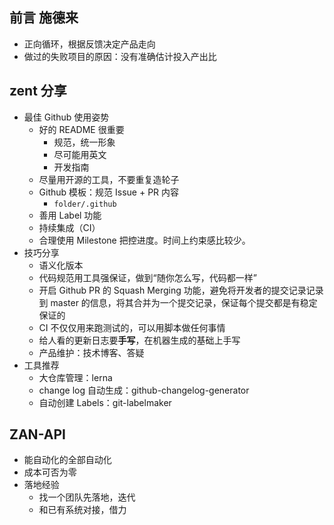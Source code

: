 ## 前言 施德来

+   正向循环，根据反馈决定产品走向
+   做过的失败项目的原因：没有准确估计投入产出比

## zent 分享

+   最佳 Github 使用姿势
    +   好的 README 很重要
        +   规范，统一形象
        +   尽可能用英文
        +   开发指南
    +   尽量用开源的工具，不要重复造轮子
    +   Github 模板：规范 Issue + PR 内容
        +   `folder/.github`
    +   善用 Label 功能
    +   持续集成（CI）
    +   合理使用 Milestone 把控进度。时间上约束感比较少。
+   技巧分享
    +   语义化版本
    +   代码规范用工具强保证，做到“随你怎么写，代码都一样”
    +   开启 Github PR 的 Squash Merging 功能，避免将开发者的提交记录记录到 master 的信息，将其合并为一个提交记录，保证每个提交都是有稳定保证的
    +   CI 不仅仅用来跑测试的，可以用脚本做任何事情
    +   给人看的更新日志要**手写**，在机器生成的基础上手写
    +   产品维护：技术博客、答疑
+   工具推荐
    +   大仓库管理：lerna
    +   change log 自动生成：github-changelog-generator
    +   自动创建 Labels：git-labelmaker

## ZAN-API

+   能自动化的全部自动化
+   成本可否为零
+   落地经验
    +   找一个团队先落地，迭代
    +   和已有系统对接，借力